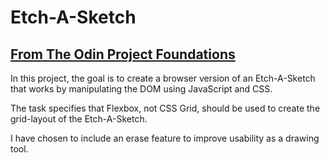 # Etch-A-Sketch
## [From The Odin Project Foundations](https://www.theodinproject.com/lessons/foundations-etch-a-sketch)

In this project, the goal is to create a browser version of an Etch-A-Sketch that works by manipulating the DOM using JavaScript and CSS.

The task specifies that Flexbox, not CSS Grid, should be used to create the grid-layout of the Etch-A-Sketch.

I have chosen to include an erase feature to improve usability as a drawing tool.